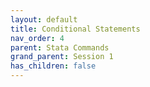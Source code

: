 ```yaml
---
layout: default
title: Conditional Statements
nav_order: 4
parent: Stata Commands
grand_parent: Session 1
has_children: false
---
```


